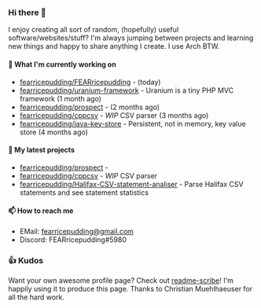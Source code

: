 ### Hi there 👋

I enjoy creating all sort of random, (hopefully) useful software/websites/stuff? 
I'm always jumping between projects and learning new things and happy to share anything I create.
I use Arch BTW.

#### 💎 What I'm currently working on

- [fearricepudding/FEARricepudding](https://github.com/fearricepudding/FEARricepudding) -  (today)
- [fearricepudding/uranium-framework](https://github.com/fearricepudding/uranium-framework) - Uranium is a tiny PHP MVC framework (1 month ago)
- [fearricepudding/prospect](https://github.com/fearricepudding/prospect) -  (2 months ago)
- [fearricepudding/cppcsv](https://github.com/fearricepudding/cppcsv) - *WIP* CSV parser (3 months ago)
- [fearricepudding/java-key-store](https://github.com/fearricepudding/java-key-store) - Persistent, not in memory, key value store   (4 months ago)

#### 🌱 My latest projects

- [fearricepudding/prospect](https://github.com/fearricepudding/prospect) - 
- [fearricepudding/cppcsv](https://github.com/fearricepudding/cppcsv) - *WIP* CSV parser
- [fearricepudding/Halifax-CSV-statement-analiser](https://github.com/fearricepudding/Halifax-CSV-statement-analiser) - Parse Halifax CSV statements and see statement statistics 

#### 📫 How to reach me

- EMail: fearricepudding@gmail.com
- Discord: FEARricepudding#5980

### 👍 Kudos

Want your own awesome profile page? Check out [readme-scribe](https://github.com/muesli/readme-scribe)!
I'm happily using it to produce this page. Thanks to Christian Muehlhaeuser for all the hard work.

